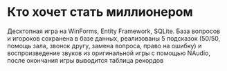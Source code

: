 # Кто хочет стать миллионером

Десктопная игра на WinForms, Entity Framework, SQLite. База вопросов и игороков сохранена в базе данных, реализованы 5 подсказок (50/50, помощь зала, звонок другу, замена вопроса, право на ошибку) и воспроизведение звуков из оригинальной игры с помощью NAudio, после окончания игры выводится таблица рекордов

